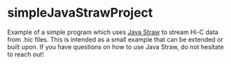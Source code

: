 # simpleJavaStrawProject
Example of a simple program which uses [Java Straw](https://github.com/sa501428/java-straw) 
to stream Hi-C data from .hic files. This is intended as a small example
that can be extended or built upon. If you have questions on how 
to use Java Straw, do not hesitate to reach out!



